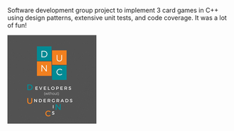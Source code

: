 Software development group project to implement 3 card games in C++ using design patterns, extensive unit tests, and code coverage. It was a lot of fun!

![alt text](https://github.com/awosoga/card_games/blob/main/dunc.png?raw=true)

